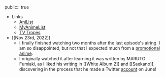 public:: true

- Links
	- [AniList](https://anilist.co/anime/146625/Engage-Kiss)
	- [MyAnimeList](https://myanimelist.net/anime/51417/Engage_Kiss)
	- [TV Tropes](https://tvtropes.org/pmwiki/pmwiki.php/Anime/EngageKiss)
- [[Nov 23rd, 2022]]
	- I finally finished watching two months after the last episode's airing. I am so disappointed, but not that I expected much from a [promotional anime](https://project-engage.fandom.com/wiki/Project_Engage).
	- I originally watched it after learning it was written by MARUTO Fumiaki, as I liked his writing in [[White Album 2]] and [[Saekano]], discovering in the process that he made a Twitter [account](https://twitter.com/F_Maruto_staff) on June!